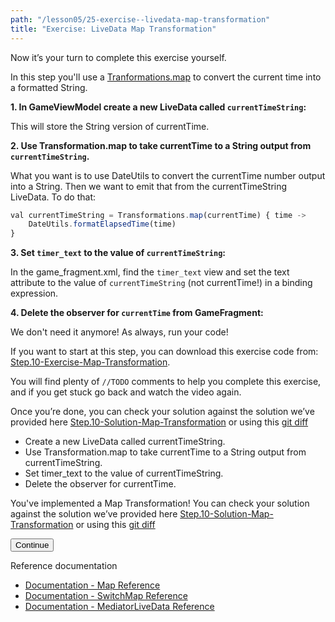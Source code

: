 ```yaml
---
path: "/lesson05/25-exercise--livedata-map-transformation"
title: "Exercise: LiveData Map Transformation"
---
```


<youtube id="pe-NUKrb7Xk"></youtube>

<p>Now it’s your turn to complete this exercise yourself.</p>
<p>In this step you'll use a <a target="_blank" href="https://developer.android.com/reference/kotlin/androidx/lifecycle/Transformations#map(androidx.lifecycle.LiveData,%20androidx.arch.core.util.Function)">Tranformations.map</a> to convert the current time into a formatted String.</p>
<p><strong>1. In GameViewModel create a new LiveData called <code>currentTimeString</code>:</strong> </p>
<p>This will store the String version of currentTime.</p>
<p><strong>2. Use Transformation.map to take currentTime to a String output from <code>currentTimeString</code>.</strong></p>
<p>What you want is to use DateUtils to convert the currentTime number output into a String. Then we want to emit that from the currentTimeString LiveData. To do that:</p>

```ts
val currentTimeString = Transformations.map(currentTime) { time ->
    DateUtils.formatElapsedTime(time)
}
```

<p><strong>3. Set <code>timer_text</code> to the value of <code>currentTimeString</code>:</strong></p>
<p>In the game_fragment.xml, find the <code>timer_text</code> view and set the text attribute to the value of <code>currentTimeString</code> (not currentTime!) in a binding expression.</p>
<p><strong>4. Delete the observer for <code>currentTime</code> from GameFragment:</strong></p>
<p>We don't need it anymore! As always, run your code!</p>
<p>If you want to start at this step, you can download this exercise code from: <a target="_blank" href="https://github.com/udacity/andfun-kotlin-guess-it/archive/Step.10-Exercise-Map-Transformation.zip">Step.10-Exercise-Map-Transformation</a>.</p>
<p>You will find plenty of <code>//TODO</code> comments to help you complete this exercise, and if you get stuck go back and watch the video again.</p>
<p>Once you’re done, you can check your solution against the solution we’ve provided here <a target="_blank" href="https://github.com/udacity/andfun-kotlin-guess-it/tree/Step.10-Solution-Map-Transformation">Step.10-Solution-Map-Transformation</a> or using this <a target="_blank" href="https://github.com/udacity/andfun-kotlin-guess-it/compare/Step.10-Exercise-Map-Transformation...Step.10-Solution-Map-Transformation">git diff</a></p>


<text-box variant='learningObjectives' name='Check the steps below as you implement them to complete this exercise.'>

- Create a new LiveData called currentTimeString.
- Use Transformation.map to take currentTime to a String output from currentTimeString.
- Set timer_text to the value of currentTimeString.
- Delete the observer for currentTime.

</text-box>

<p>You've implemented a Map Transformation! You can check your solution against the solution we’ve provided here <a target="_blank" href="https://github.com/udacity/andfun-kotlin-guess-it/tree/Step.10-Solution-Map-Transformation">Step.10-Solution-Map-Transformation</a> or using this <a target="_blank" href="https://github.com/udacity/andfun-kotlin-guess-it/compare/Step.10-Exercise-Map-Transformation...Step.10-Solution-Map-Transformation">git diff</a></p>
<button>Continue</button>

<p>Reference documentation</p>
<ul>
<li><a target="_blank" href="https://developer.android.com/reference/kotlin/androidx/lifecycle/Transformations#map(androidx.lifecycle.LiveData,%20androidx.arch.core.util.Function)">Documentation - Map Reference</a></li>
<li><a target="_blank" href="https://developer.android.com/reference/kotlin/androidx/lifecycle/Transformations#switchMap(androidx.lifecycle.LiveData,%20androidx.arch.core.util.Function)">Documentation - SwitchMap Reference</a></li>
<li><a target="_blank" href="https://developer.android.com/reference/kotlin/androidx/lifecycle/MediatorLiveData">Documentation - MediatorLiveData Reference</a></li>
</ul>
